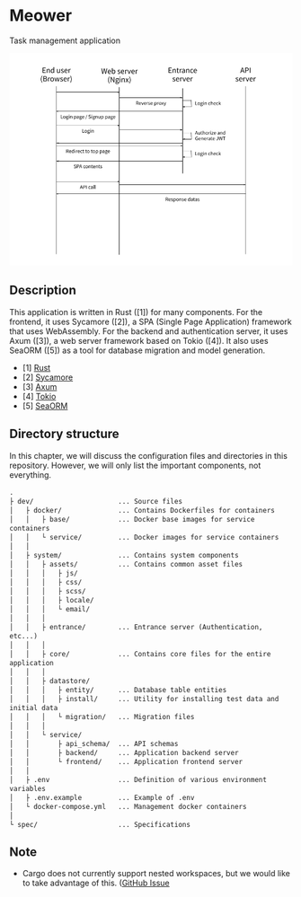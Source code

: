 # Meower

Task management application

![Sequence - Auth](./sequence_auth.png)


## Description

This application is written in Rust ([1]) for many components. For the frontend,
it uses Sycamore ([2]), a SPA (Single Page Application) framework that uses
WebAssembly. For the backend and authentication server, it uses Axum ([3]), a
web server framework based on Tokio ([4]). It also uses SeaORM ([5]) as a tool
for database migration and model generation.

- [1] [Rust](https://www.rust-lang.org)
- [2] [Sycamore](https://sycamore-rs.netlify.app)
- [3] [Axum](https://github.com/tokio-rs/axum)
- [4] [Tokio](https://tokio.rs)
- [5] [SeaORM](https://www.sea-ql.org/SeaORM)


## Directory structure

In this chapter, we will discuss the configuration files and directories in
this repository. However, we will only list the important components, not
everything.

```
.
├ dev/                     ... Source files
│   ├ docker/              ... Contains Dockerfiles for containers
│   │   ├ base/            ... Docker base images for service containers
│   │   └ service/         ... Docker images for service containers
│   │
│   ├ system/              ... Contains system components
│   │   ├ assets/          ... Contains common asset files
│   │   │   ├ js/
│   │   │   ├ css/
│   │   │   ├ scss/
│   │   │   ├ locale/
│   │   │   └ email/
│   │   │
│   │   ├ entrance/        ... Entrance server (Authentication, etc...)
│   │   │
│   │   ├ core/            ... Contains core files for the entire application
│   │   │
│   │   ├ datastore/
│   │   │   ├ entity/      ... Database table entities
│   │   │   ├ install/     ... Utility for installing test data and initial data
│   │   │   └ migration/   ... Migration files
│   │   │
│   │   └ service/
│   │       ├ api_schema/  ... API schemas
│   │       ├ backend/     ... Application backend server
│   │       └ frontend/    ... Application frontend server
│   │
│   ├ .env                 ... Definition of various environment variables
│   ├ .env.example         ... Example of .env
│   └ docker-compose.yml   ... Management docker containers
│
└ spec/                    ... Specifications
```


## Note

- Cargo does not currently support nested workspaces, but we would like to take
  advantage of this.
  ([GitHub Issue](https://github.com/rust-lang/cargo/issues/5042)
